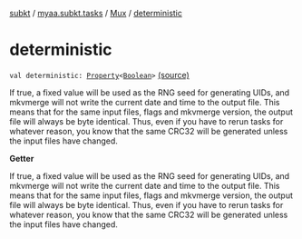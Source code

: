 [subkt](../../index.md) / [myaa.subkt.tasks](../index.md) / [Mux](index.md) / [deterministic](./deterministic.md)

# deterministic

`val deterministic: `[`Property`](https://docs.gradle.org/current/javadoc/org/gradle/api/provider/Property.html)`<`[`Boolean`](https://kotlinlang.org/api/latest/jvm/stdlib/kotlin/-boolean/index.html)`>` [(source)](https://github.com/Myaamori/SubKt/blob/0.1.13/src/main/kotlin/myaa/subkt/tasks/muxtask.kt#L559)

If true, a fixed value will be used as the RNG seed for generating UIDs,
and mkvmerge will not write the current date and time to the output file.
This means that for the same input files, flags and mkvmerge version,
the output file will always be byte identical.
Thus, even if you have to rerun tasks for whatever reason, you know that
the same CRC32 will be generated unless the input files have changed.

**Getter**

If true, a fixed value will be used as the RNG seed for generating UIDs,
and mkvmerge will not write the current date and time to the output file.
This means that for the same input files, flags and mkvmerge version,
the output file will always be byte identical.
Thus, even if you have to rerun tasks for whatever reason, you know that
the same CRC32 will be generated unless the input files have changed.

